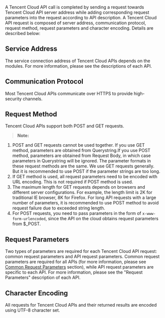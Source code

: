 A Tencent Cloud API call is completed by sending a request towards Tencent Cloud API server address while adding corresponding request parameters into the request according to API description. A Tencent Cloud API request is composed of server address, communication protocol, request method, request parameters and character encoding. Details are described below:

## Service Address
The service connection address of Tencent Cloud APIs depends on the modules. For more information, please see the descriptions of each API.

## Communication Protocol
Most Tencent Cloud APIs communicate over HTTPS to provide high-security channels.

## Request Method
Tencent Cloud APIs support both POST and GET requests.

>**Note:**
1. POST and GET requests cannot be used together. If you use GET method, parameters are obtained from Querystring.If you use POST method, parameters are obtained from Request Body, in which case parameters in Querystring will be ignored. The parameter formats in these request methods are the same. We use GET requests generally. But it is recommended to use POST if the parameter strings are too long.
2. If GET method is used, all request parameters need to be encoded with URL encoding. This is not required if POST method is used.
3. The maximum length for GET requests depends on browsers and different server configurations. For example, the length limit is 2K for traditional IE browser, 8K for Firefox. For long API requests with a large number of parameters, it is recommended to use POST method to avoid request failure due to exceeded string length.
4. For POST requests, you need to pass parameters in the form of `x-www-form-urlencoded`, since the API on the cloud obtains request parameters from $_POST.

## Request Parameters
Two types of parameters are required for each Tencent Cloud API request: common request parameters and API request parameters. Common request parameters are required for all APIs (for more information, please see [Common Request Parameters](/doc/api/372/公共请求参数) section), while API request parameters are specific to each API. For more information, please see the "Request Parameters" description of each API.

## Character Encoding
All requests for Tencent Cloud APIs and their returned results are encoded using UTF-8 character set.

